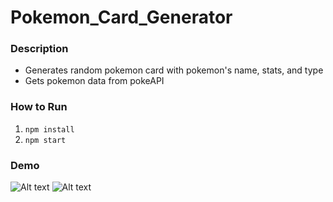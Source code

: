 # Pokemon_Card_Generator

### Description
- Generates random pokemon card with pokemon's name, stats, and type
- Gets pokemon data from pokeAPI

### How to Run
1. `npm install`
2. `npm start`

### Demo
![Alt text](<Screenshot 2024-01-15 at 5.59.56 PM.png>)
![Alt text](<Screenshot 2024-01-15 at 6.00.58 PM.png>)

